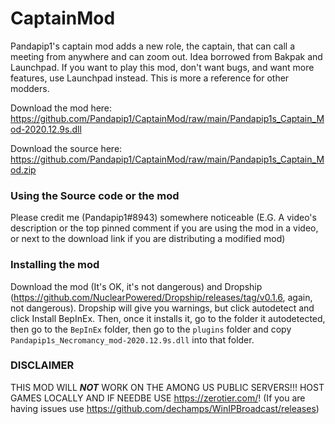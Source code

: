 # CaptainMod

Pandapip1's captain mod adds a new role, the captain, that can call a meeting from anywhere and can zoom out. Idea borrowed from Bakpak and Launchpad. If you want to play this mod, don't want bugs, and want more features, use Launchpad instead. This is more a reference for other modders.

Download the mod here: https://github.com/Pandapip1/CaptainMod/raw/main/Pandapip1s_Captain_Mod-2020.12.9s.dll

Download the source here: https://github.com/Pandapip1/CaptainMod/raw/main/Pandapip1s_Captain_Mod.zip

### Using the Source code or the mod

Please credit me (Pandapip1#8943) somewhere noticeable (E.G. A video's description or the top pinned comment if you are using the mod in a video, or next to the download link if you are distributing a modified mod)

### Installing the mod

Download the mod (It's OK, it's not dangerous) and Dropship (https://github.com/NuclearPowered/Dropship/releases/tag/v0.1.6, again, not dangerous). Dropship will give you warnings, but click autodetect and click Install BepInEx. Then, once it installs it, go to the folder it autodetected, then go to the `BepInEx` folder, then go to the `plugins` folder and copy `Pandapip1s_Necromancy_mod-2020.12.9s.dll` into that folder.

### DISCLAIMER

THIS MOD WILL ***NOT*** WORK ON THE AMONG US PUBLIC SERVERS!!! HOST GAMES LOCALLY AND IF NEEDBE USE https://zerotier.com/! (If you are having issues use https://github.com/dechamps/WinIPBroadcast/releases)
